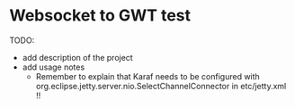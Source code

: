 Websocket to GWT test
=====================

TODO:
- add description of the project
- add usage notes
  - Remember to explain that Karaf needs to be configured with org.eclipse.jetty.server.nio.SelectChannelConnector in etc/jetty.xml !!
